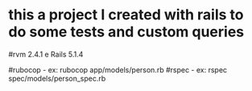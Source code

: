 # this a project I created with rails to do some tests and custom queries

#rvm 2.4.1 e Rails 5.1.4

#rubocop - ex: rubocop app/models/person.rb
#rspec - ex: rspec spec/models/person_spec.rb

